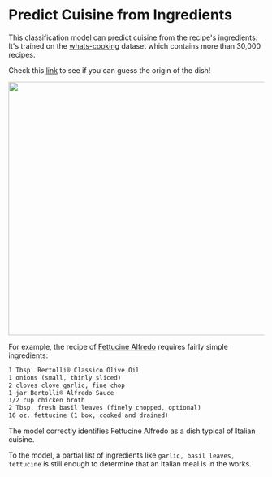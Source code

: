 # Predict Cuisine from Ingredients
This classification model can predict cuisine from the recipe's ingredients. It's trained on the [whats-cooking](https://www.kaggle.com/competitions/whats-cooking/data) dataset which contains more than 30,000 recipes.

Check this [link](https://predict-cuisine.herokuapp.com/) to see if you can guess the origin of the dish!

<a href="url"><img src="https://lh3.googleusercontent.com/UinAfNkpFBPmYVR07UQFHuOQmXboaSwPCcT_hDo2Fy36PhCEhtxVVNXRzKZSqj7Ci8Eisn4FBw32QtY-TizrAA=w1280-h1280-c-rw-v1-e365" height="500" width="600" ></a>

For example, the recipe of [Fettucine Alfredo](https://www.yummly.com/recipe/Fettuccine-Alfredo-9045701) requires fairly simple ingredients: 
```1 lb. boneless skinless chicken breast halves
1 Tbsp. Bertolli® Classico Olive Oil
1 onions (small, thinly sliced)
2 cloves clove garlic, fine chop
1 jar Bertolli® Alfredo Sauce
1/2 cup chicken broth
2 Tbsp. fresh basil leaves (finely chopped, optional)
16 oz. fettucine (1 box, cooked and drained)
```
The model correctly identifies Fettucine Alfredo as a dish typical of Italian cuisine.

To the model, a partial list of ingredients like ```garlic, basil leaves, fettucine``` is still enough to determine that an Italian meal is in the works.

